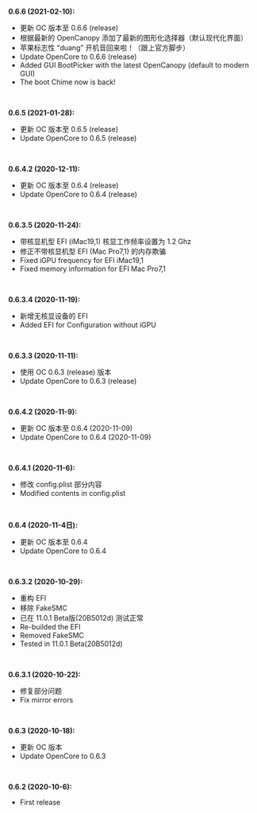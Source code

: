 **0.6.6 (2021-02-10):** 

- 更新 OC 版本至 0.6.6 (release)
- 根据最新的 OpenCanopy 添加了最新的图形化选择器（默认现代化界面）
- 苹果标志性 “duang” 开机音回来啦！（跟上官方脚步）
- Update OpenCore to 0.6.6 (release)
- Added GUI BootPicker with the latest OpenCanopy (default to modern GUI)
- The boot Chime now is back!
</br>

**0.6.5 (2021-01-28):** 

- 更新 OC 版本至 0.6.5 (release)
- Update OpenCore to 0.6.5 (release)
</br>

**0.6.4.2 (2020-12-11):** 

- 更新 OC 版本至 0.6.4 (release)
- Update OpenCore to 0.6.4 (release)
</br>

**0.6.3.5 (2020-11-24):** 

- 带核显机型 EFI (iMac19,1) 核显工作频率设置为 1.2 Ghz
- 修正不带核显机型 EFI (Mac Pro7,1) 的内存欺骗
- Fixed iGPU frequency for EFI iMac19,1
- Fixed memory information for EFI Mac Pro7,1
</br>

**0.6.3.4 (2020-11-19):** 

- 新增无核显设备的 EFI
- Added EFI for Configuration without iGPU
</br>

**0.6.3.3 (2020-11-11):** 

- 使用 OC 0.6.3 (release) 版本
- Update OpenCore to 0.6.3 (release)
</br>

**0.6.4.2 (2020-11-9):** 

- 更新 OC 版本至 0.6.4 (2020-11-09)
- Update OpenCore to 0.6.4 (2020-11-09)
</br>

**0.6.4.1 (2020-11-6):** 

- 修改 config.plist 部分内容
- Modified contents in config.plist
</br>

**0.6.4 (2020-11-4日):** 

- 更新 OC 版本至 0.6.4
- Update OpenCore to 0.6.4
</br>

**0.6.3.2 (2020-10-29):** 

- 重构 EFI
- 移除 FakeSMC 
- 已在 11.0.1 Beta版(20B5012d) 测试正常
- Re-builded the EFI
- Removed FakeSMC 
- Tested in 11.0.1 Beta(20B5012d)
</br>

**0.6.3.1 (2020-10-22):** 

- 修复部分问题
- Fix mirror errors
</br>

**0.6.3 (2020-10-18):** 

- 更新 OC 版本
- Update OpenCore to 0.6.3
</br>

**0.6.2 (2020-10-6):** 

- First release
</br>
